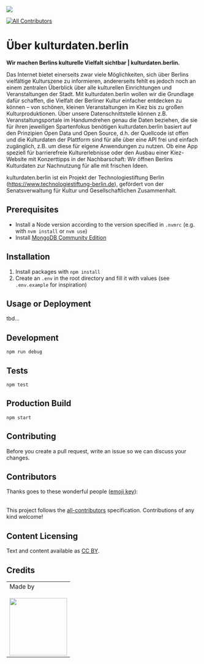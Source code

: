 ![](https://img.shields.io/badge/Built%20with%20%E2%9D%A4%EF%B8%8F-at%20Technologiestiftung%20Berlin-blue)

<!-- ALL-CONTRIBUTORS-BADGE:START - Do not remove or modify this section -->

[![All Contributors](https://img.shields.io/badge/all_contributors-0-orange.svg?style=flat-square)](#contributors-)

<!-- ALL-CONTRIBUTORS-BADGE:END -->

# Über kulturdaten.berlin

**Wir machen Berlins kulturelle Vielfalt sichtbar | kulturdaten.berlin.**

Das Internet bietet einerseits zwar viele Möglichkeiten, sich über Berlins vielfältige Kulturszene zu informieren, andererseits fehlt es jedoch noch an einem zentralen Überblick über alle kulturellen Einrichtungen und Veranstaltungen der Stadt. Mit kulturdaten.berlin wollen wir die Grundlage dafür schaffen, die Vielfalt der Berliner Kultur einfacher entdecken zu können – von schönen, kleinen Veranstaltungen im Kiez bis zu großen Kulturproduktionen. Über unsere Datenschnittstelle können z.B. Veranstaltungsportale im Handumdrehen genau die Daten beziehen, die sie für ihren jeweiligen Spartenfokus benötigen
kulturdaten.berlin basiert auf den Prinzipien Open Data und Open Source, d.h. der Quellcode ist offen und die Kulturdaten der Plattform sind für alle über eine API frei und einfach zugänglich, z.B. um diese für eigene Anwendungen zu nutzen. Ob eine App speziell für barrierefreie Kulturerlebnisse oder den Ausbau einer Kiez-Website mit Konzerttipps in der Nachbarschaft: Wir öffnen Berlins Kulturdaten zur Nachnutzung für alle mit frischen Ideen.

kulturdaten.berlin ist ein Projekt der Technologiestiftung Berlin (<https://www.technologiestiftung-berlin.de>), gefördert von der Senatsverwaltung für Kultur und Gesellschaftlichen Zusammenhalt.

## Prerequisites

- Install a Node version according to the version specified in `.nvmrc` (e.g. with `nvm install` or `nvm use`)
- Install [MongoDB Community Edition](https://www.mongodb.com/docs/manual/administration/install-community/)

## Installation

1. Install packages with `npm install`
2. Create an `.env` in the root directory and fill it with values (see `.env.example` for inspiration)

## Usage or Deployment

tbd...

## Development

```shell
npm run debug
```

## Tests

```shell
npm test
```

## Production Build

```shell
npm start
```

## Contributing

Before you create a pull request, write an issue so we can discuss your changes.

## Contributors

Thanks goes to these wonderful people ([emoji key](https://allcontributors.org/docs/en/emoji-key)):

<!-- ALL-CONTRIBUTORS-LIST:START - Do not remove or modify this section -->
<!-- prettier-ignore-start -->
<!-- markdownlint-disable -->
<table>
  <tr>
  </tr>
</table>

<!-- markdownlint-restore -->
<!-- prettier-ignore-end -->

<!-- ALL-CONTRIBUTORS-LIST:END -->

This project follows the [all-contributors](https://github.com/all-contributors/all-contributors) specification. Contributions of any kind welcome!

## Content Licensing

Text and content available as [CC BY](https://creativecommons.org/licenses/by/3.0/de/).


## Credits

<table>
  <tr>
    <td>
      Made by <a href="https://www.technologiestiftung-berlin.de/">
        <br />
        <br />
        <img width="150" src="https://citylab-berlin.org/wp-content/uploads/2021/05/tsb.svg" />
      </a>
    </td>
  </tr>
</table>
